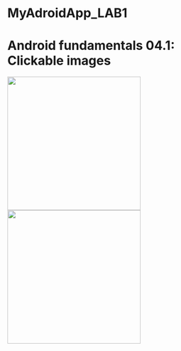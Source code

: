 # MyAdroidApp_LAB1
# Android fundamentals 04.1: Clickable images 


<img src="https://user-images.githubusercontent.com/63465350/124951032-ee4c1800-e04d-11eb-8443-f449129b68b8.png" width="300">

<img src="(https://user-images.githubusercontent.com/63465350/124951047-f1df9f00-e04d-11eb-9990-62c6313348b9.png" width="300">
